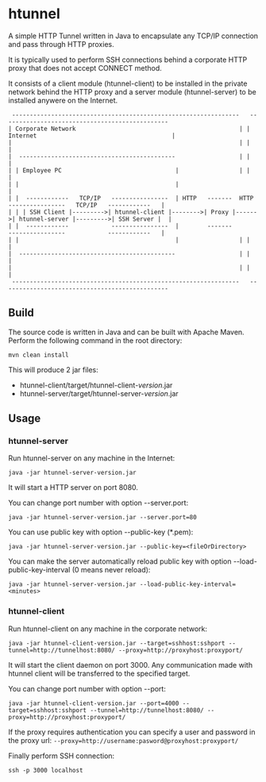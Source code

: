 # htunnel

A simple HTTP Tunnel written in Java to encapsulate any TCP/IP connection and pass through HTTP proxies.

It is typically used to perform SSH connections behind a corporate HTTP proxy that does not accept CONNECT method.

It consists of a client module (htunnel-client) to be installed in the private network behind the HTTP proxy and a server module (htunnel-server) to be installed anywere on the Internet.

     ----------------------------------------------------------------   -----------------------------------------------
    | Corporate Network                                              | | Internet                                      | 
    |                                                                | |                                               |
    |  --------------------------------------------                  | |                                               |
    | | Employee PC                                |                 | |                                               |
    | |                                            |                                                                   |
    | |  ------------   TCP/IP   ----------------  | HTTP   -------  HTTP   ----------------   TCP/IP   ------------   |
    | | | SSH Client |--------->| htunnel-client |-------->| Proxy |------>| htunnel-server |--------->| SSH Server |  |
    | |  ------------            ----------------  |        -------         ----------------            ------------   |
    | |                                            |                 | |                                               |
    |  --------------------------------------------                  | |                                               |
    |                                                                | |                                               |
     ----------------------------------------------------------------   -----------------------------------------------

## Build

The source code is written in Java and can be built with Apache Maven. Perform the following command in the root directory:

    mvn clean install

This will produce 2 jar files:
* htunnel-client/target/htunnel-client-_version_.jar
* htunnel-server/target/htunnel-server-_version_.jar

## Usage

### htunnel-server

Run htunnel-server on any machine in the Internet:

    java -jar htunnel-server-version.jar

It will start a HTTP server on port 8080.

You can change port number with option --server.port:

    java -jar htunnel-server-version.jar --server.port=80

You can use public key with option --public-key (*.pem):

    java -jar htunnel-server-version.jar --public-key=<fileOrDirectory>

You can make the server automatically reload public key with option --load-public-key-interval (0 means never reload):

    java -jar htunnel-server-version.jar --load-public-key-interval=<minutes>

### htunnel-client

Run htunnel-client on any machine in the corporate network:

    java -jar htunnel-client-version.jar --target=sshhost:sshport --tunnel=http://tunnelhost:8080/ --proxy=http://proxyhost:proxyport/

It will start the client daemon on port 3000. Any communication made with htunnel client will be transferred to the specified target.

You can change port number with option --port:

    java -jar htunnel-client-version.jar --port=4000 --target=sshhost:sshport --tunnel=http://tunnelhost:8080/ --proxy=http://proxyhost:proxyport/

If the proxy requires authentication you can specify a user and password in the proxy url: `--proxy=http://username:pasword@proxyhost:proxyport/`

Finally perform SSH connection:

    ssh -p 3000 localhost
